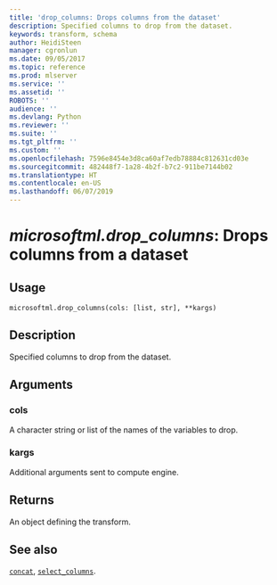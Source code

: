 ```yaml
---
title: 'drop_columns: Drops columns from the dataset'
description: Specified columns to drop from the dataset.
keywords: transform, schema
author: HeidiSteen
manager: cgronlun
ms.date: 09/05/2017
ms.topic: reference
ms.prod: mlserver
ms.service: ''
ms.assetid: ''
ROBOTS: ''
audience: ''
ms.devlang: Python
ms.reviewer: ''
ms.suite: ''
ms.tgt_pltfrm: ''
ms.custom: ''
ms.openlocfilehash: 7596e8454e3d8ca60af7edb78884c812631cd03e
ms.sourcegitcommit: 482448f7-1a28-4b2f-b7c2-911be7144b02
ms.translationtype: HT
ms.contentlocale: en-US
ms.lasthandoff: 06/07/2019
---
```

# <a name="microsoftmldropcolumns-drops-columns-from-a-dataset"></a>*microsoftml.drop_columns*: Drops columns from a dataset





## <a name="usage"></a>Usage



```
microsoftml.drop_columns(cols: [list, str], **kargs)
```





## <a name="description"></a>Description

Specified columns to drop from the dataset.


## <a name="arguments"></a>Arguments


### <a name="cols"></a>cols

A character string or list of the names of the variables to drop.


### <a name="kargs"></a>kargs

Additional arguments sent to compute engine.


## <a name="returns"></a>Returns

An object defining the transform.


## <a name="see-also"></a>See also

[`concat`](concat.md), [`select_columns`](select-columns.md).
